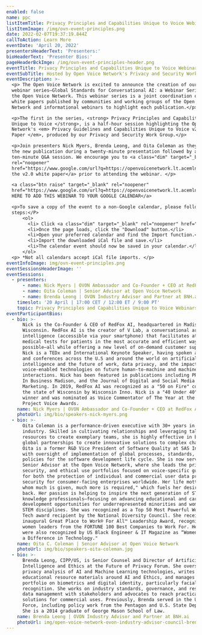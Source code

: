 ```yaml
---
enabled: false
name: ppc
listItemTitle: Privacy Principles and Capabilities Unique to Voice Webinar
listItemImage: /img/ovn-event-principles.png
date: 2022-02-07T19:37:19.844Z
callToAction: Learn More
eventDate: 'April 20, 2022'
presentersHeaderText: 'Presenters:'
bioHeaderText: 'Presenter Bios:'
pageHeaderBckImge: /img/ovn-event-principles-header.png
eventTitle: Privacy Principles and Capabilities Unique to Voice Webinar
eventSubTitle: Hosted by Open Voice Network's Privacy and Security Work Group
eventDescription: >-
  <p> The Open Voice Network is excited to announce the creation of our new
  webinar series—Global Standards for Conversational AI: a Webinar Series from
  the Open Voice Network. This webinar series is a joint coordination of future
  white papers published by communities and working groups of the Open Voice
  Network and informational webinars to highlight each publication.</p>

  <p>The first in the series, <strong> Privacy Principles and Capabilities
  Unique to Voice </strong>, is a half-hour session highlighting the Open Voice
  Network's <em> Privacy Guidelines and Capabilities Unique to Voice v2.0 White
  Paper </em>, produced by our Privacy and Security Work Group.</p>

  <p>Join presenters Nick Myers, Brenda Leong, and Oita Coleman as they showcase
  the new publication during a twenty-minute presentation followed by a
  ten-minute Q&A session. We encourage you to <a class="dim" target="_blank"
  rel="noopener"
  href="https://www.google.com/url?q=https://openvoicenetwork.lt.acemlna.com/Prod/link-tracker?notrack%3D1%26redirectUrl%3DaHR0cHMlM0ElMkYlMkZkcml2ZS5nb29nbGUuY29tJTJGZmlsZSUyRmQlMkYxbDJLa0dRZkN3TVBpOEVXcFF1NDZzazJqNzRMTThpeEQlMkZ2aWV3JTNGdXNwJTNEc2hhcmluZw%3D%3D%26sig%3D6VgkMeT4LgsqN3qHJ9Xyg3UgUgWBtg9QhzgDR9MG7W5N%26iat%3D1649689008%26a%3D%257C%257C476416237%257C%257C%26account%3Dopenvoicenetwork%252Eactivehosted%252Ecom%26email%3DptYvEi753f9yr%252B%252FAcMzD8kwaDM4NYTto9Z8vCBJHZlmL8u0%252BWBCfKIYwvb2riYN9%26s%3D1caf2b2fd057525d42baa35cbb5c23d3%26i%3D60A93A0A462&amp;sa=D&amp;source=editors&amp;ust=1649735112891499&amp;usg=AOvVaw2CFBgVPXzMXNiS0wdGVKcs">read
  the v2.0 white paper</a> prior to attending the webinar. </p>

  <a class="btn raise" target="_blank" rel="noopener"
  href="https://www.google.com/url?q=https://openvoicenetwork.lt.acemlna.com/Prod/link-tracker?notrack%3D1%26redirectUrl%3DaHR0cHMlM0ElMkYlMkZjYWxlbmRhci5nb29nbGUuY29tJTJGY2FsZW5kYXIlMkZ1JTJGMCUyRnIlMkZldmVudGVkaXQlMkZjb3B5JTJGTW05d2EzTTVhWFJ1ZFdsbWNHa3djblV4Y21nemFHRnFObVFnWTE4NVptazRPRGh6YkdwaGRITXpPVEUxTTI4MWJqaHBZMlV6TUVCbg%3D%3D%26sig%3DGrn2oxQjw2vcrbYJ4wybwKDRp6XDokVWrUuVUvismVJE%26iat%3D1649689008%26a%3D%257C%257C476416237%257C%257C%26account%3Dopenvoicenetwork%252Eactivehosted%252Ecom%26email%3DptYvEi753f9yr%252B%252FAcMzD8kwaDM4NYTto9Z8vCBJHZlmL8u0%252BWBCfKIYwvb2riYN9%26s%3D1caf2b2fd057525d42baa35cbb5c23d3%26i%3D60A93A0A463&amp;sa=D&amp;source=editors&amp;ust=1649735112892421&amp;usg=AOvVaw0n9AxJRVIVeaF1s6FnwEMW">CLICK
  HERE TO ADD THIS WEBINAR TO YOUR GOOGLE CALENDAR</a>

  <p>To save a copy of the event to a non-Google calendar, please follow these
  steps:</P>
      <ol>
        <li> Click <a class="dim" target="_blank" rel="noopener" href="https://drive.google.com/file/d/1RxQ57cAgwiol47M_hWxsQAlJkJmlxXv7/view?usp=sharing" > here </a> to find the iCal file for this event.</li>
        <li>Once the page loads, click the "Download" button.</li>
        <li>Open your preferred calendar and find the Import function.</li>
        <li>Import the downloaded iCal file and save.</li>
        <li>The calendar event should now be saved in your calendar.</li>
      </ol>
  <p> *Not all calendars accept iCal file imports. </p>
eventInfoImage: img/ovn-event-principles.png
eventSessionsHeaderImage: ''
eventSessions:
  - presenters:
      - name: Nick Myers | OVON Ambassador and Co-Founder + CEO at RedFox AI
      - name: Oita Coleman | Senior Advisor at Open Voice Network
      - name: Brenda Leong | OVON Industry Advisor and Partner at BNH.ai
    timeslot: '20 April | 17:00 CET / 12:00 ET / 9:00 PT'
    topic: Privacy Principles and Capabilities Unique to Voice Webinars
eventParticipantBios:
  - bio: >-
      Nick is the Co-Founder & CEO of RedFox AI, headquartered in Madison,
      Wisconsin. RedFox AI is the creator of V Lab, a conversational artificial
      intelligence (accessible via your smartphone) that facilitates at-home
      medical tests for patients in the most accurate and efficient way
      possible—all while offering a new level of on-demand customer support.
      Nick is a TEDx and International Keynote Speaker, having spoken at events
      and conferences across the U.S and around the world on artificial
      intelligence and the future of work, data privacy, and the impact of
      voice-enabled technologies on future human-to-machine and machine-to-human
      interactions. Nick has been featured in publications including PR Daily,
      In Business Madison, and the Journal of Digital and Social Media
      Marketing. In 2019, RedFox AI was recognized as a "50 on Fire" company in
      the state of Wisconsin by Wisconsin Inno. Nick is a "40 Under 40" award
      winner and was nominated as Voice Commentator of The Year at the 2020
      Project Voice Awards.
    name: Nick Myers | OVON Ambassador and Co-Founder + CEO at RedFox AI
    photoUrl: img/bio/speakers-nick-myers.png
  - bio: >-
      Oita Coleman is a performance-driven executive with 30+ years in the tech
      industry. Skilled in cultivating relationships and leveraging talent and
      resources to create exemplary teams, she is highly effective in building
      global partnerships to create innovative solutions to complex challenges.
      Oita is a former R&D Vice President of Software Quality at SAS Institute,
      with oversight of implementation of global processes, standards, and
      policies for the software development life cycle. She is now serving as
      Senior Advisor at the Open Voice Network, where she leads the privacy,
      security, and ethical use portfolios focused on voice-specific guidance
      for both the protection of individual and commercial user data privacy and
      security for consumer-facing enterprises worldwide. Her life motto is "to
      whom much is given, much more is required," which fuels her desire to give
      back. Her passion is helping to inspire the next generation of STEM
      knowledge professionals—focusing on advancing educational and career
      development opportunities for underrepresented minorities and women in
      STEM disciplines. She was recognized as a Top 50 Most Powerful Women in
      Tech award recipient by the National Diversity Council. She received the
      inaugural Great Place to Work® For All™ Leadership Award, recognizing
      women leaders from the FORTUNE 100 Best Companies to Work For. Her efforts
      were also recognized by US Black Engineer & IT Magazine as “Women Who Make
      a Difference in Technology."
    name: Oita C. Coleman | Senior Advisor at Open Voice Network
    photoUrl: img/bio/speakers-oita-coleman.jpg
  - bio: >-
      Brenda Leong, CIPP/US, is Senior Counsel and Director of Artificial
      Intelligence and Ethics at the Future of Privacy Forum. She oversees
      privacy analysis of AI and Machine Learning technologies, writes
      educational resource materials around AI and Ethics, and manages the FPF
      portfolio on biometrics and digital identity, particularly facial
      recognition. She works on industry standards, governance, and responsible
      data management with stakeholders and advocates to reach practical
      solutions for commercial uses. Previously, Brenda served in the U.S. Air
      Force, including policy work from the Pentagon and U.S. State Department.
      She is a 2014 graduate of George Mason School of Law.    
    name: Brenda Leong | OVON Industry Advisor and Partner at BNH.ai
    photoUrl: img/open-voice-network-ovon-industry-advisor-council-brenda-leong.jpg
---
```


